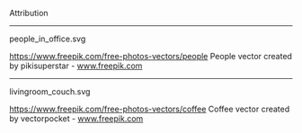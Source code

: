 Attribution

---
people_in_office.svg 

https://www.freepik.com/free-photos-vectors/people
People vector created by pikisuperstar - www.freepik.com


---
livingroom_couch.svg

https://www.freepik.com/free-photos-vectors/coffee
Coffee vector created by vectorpocket - www.freepik.com
